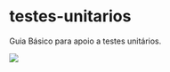 # testes-unitarios
Guia Básico para apoio a testes unitários. 

[![](https://mermaid.ink/img/pako:eNptjs0KwjAMx19l5Ly9QA_CRJ_AHXuJbWqHaysxRWTs3W0tqAeTy__jR8gKJlkCBW5JD-ORpZv2OnZlzuQS07gsw7Br-ojG_3bVl3Kiu7S4qhKMToi_8Mf-OfTudGwLPQTigLMtD60V0CCeAmlQRVrkqwYdt8JhlnR6RgNKOFMP-WZR6DDjhTG0cHsBDbBJAg?type=png)](https://mermaid.live/edit#pako:eNptjs0KwjAMx19l5Ly9QA_CRJ_AHXuJbWqHaysxRWTs3W0tqAeTy__jR8gKJlkCBW5JD-ORpZv2OnZlzuQS07gsw7Br-ojG_3bVl3Kiu7S4qhKMToi_8Mf-OfTudGwLPQTigLMtD60V0CCeAmlQRVrkqwYdt8JhlnR6RgNKOFMP-WZR6DDjhTG0cHsBDbBJAg)
